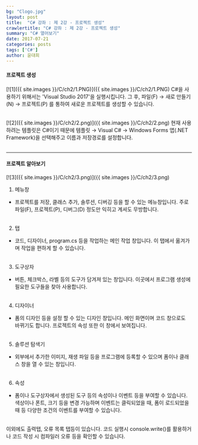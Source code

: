 ```yaml
---
bg: "Clogo.jpg"
layout: post
title:  "C# 강좌 : 제 2강 - 프로젝트 생성"
crawlertitle: "C# 강좌 : 제 2강 - 프로젝트 생성"
summary: "C# 열어보기"
date: 2017-07-21
categories: posts
tags: ['C#']
author: 윤대희
---
```

#### 프로젝트 생성 ####
[![1]({{ site.images }}/C/ch2/1.PNG)]({{ site.images }}/C/ch2/1.PNG)
C#을 사용하기 위해서는 'Visual Studio 2017'을 실행시킵니다.
그 후, 파일(F) → 새로 만들기(N) → 프로젝트(P) 를 통하여 새로운 프로젝트를 생성할 수 있습니다. 

<br>
[![2]({{ site.images }}/C/ch2/2.png)]({{ site.images }}/C/ch2/2.png)
현재 사용하려는 템플릿은 C#이기 때문에 템플릿 → Visual C# → Windows Forms 앱(.NET Framework)을 선택해주고 이름과 저장경로를 설정합니다.
<br><br>

----------
#### 프로젝트 알아보기 ####

[![3]({{ site.images }}/C/ch2/3.png)]({{ site.images }}/C/ch2/3.png)

1. 메뉴창 <br>
 - 프로젝트를 저장, 클래스 추가, 솔루션, 디버깅 등을 할 수 있는 메뉴창입니다. 주로 파일(F), 프로젝트(P), 디버그(D) 정도만 익히고 계셔도 무방합니다.<br><br>
2. 탭<br>
 - 코드, 디자이너, program.cs 등을 작업하는 메인 작업 창입니다. 이 탭에서 옮겨가며 작업을 편하게 할 수 있습니다.<br><br>
3. 도구상자<br>
 - 버튼, 체크박스, 라벨 등의 도구가 담겨져 있는 창입니다. 이곳에서 프로그램 생성에 필요한 도구들을 찾아 사용합니다.<br><br>
4. 디자이너<br>
 - 폼의 디자인 등을 설정 할 수 있는 디자인 창입니다. 메인 화면이며 코드 창으로도 바뀌기도 합니다. 프로젝트의 속성 또한 이 창에서 보여집니다.<br><br>
5. 솔루션 탐색기<br>
 - 외부에서 추가한 이미지, 재생 파일 등을 프로그램에 등록할 수 있으며 폼이나 클래스 창을 열 수 있는 창입니다.<br><br>
6. 속성<br>
 - 폼이나 도구상자에서 생성된 도구 등의 속성이나 이벤트 등을 부여할 수 있습니다. 색상이나 폰트, 크기 등을 변경 가능하며 이벤트는 클릭되었을 때, 폼이 로드되었을 때 등 다양한 조건의 이벤트를 부여할 수 있습니다.<br><br>


이외에도 출력탭, 오류 목록 탭등이 있습니다. 코드 실행시 console.write()를 활용하거나 코드 작성 시 컴파일러 오류 등을 확인할 수 있습니다.
  

